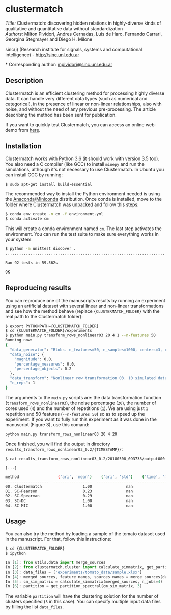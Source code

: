 # clustermatch
_Title:_ Clustermatch: discovering hidden relations in highly-diverse kinds of qualitative and quantitative data without standardization  
_Authors:_ Milton Pividori, Andres Cernadas, Luis de Haro, Fernando Carrari, Georgina Stegmayer and Diego H. Milone

sinc(i) (Research institute for signals, systems and computational intelligence) - http://sinc.unl.edu.ar

\* Corresponding author: mpividori@sinc.unl.edu.ar

## Description

Clustermatch is an efficient clustering method for processing highly diverse
data. It can handle very different data types (such as numerical and
categorical), in the presence of linear or non-linear relationships, also with
noise, and without the need of any previous pre-processing.  The article
describing the method has been sent for publication.

If you want to quickly test Clustermatch, you can access an online web-demo from
[here](http://sinc.unl.edu.ar/web-demo/clustermatch/).


## Installation

Clustermatch works with Python 3.6 (it should work with version 3.5 too). You
also need a C compiler (like GCC) to install `minepy` and run the simulations,
although it's not necessary to use Clustermatch. In Ubuntu you can install GCC
by running:

```bash
$ sudo apt-get install build-essential
```

The recommended way to install the Python environment needed is using the
[Anaconda](https://anaconda.org/)/[Miniconda](https://conda.io/miniconda.html)
distribution. Once conda is installed, move to the folder where Clustermatch
was unpacked and follow this steps:

```bash
$ conda env create -n cm -f environment.yml
$ conda activate cm
```

This will create a conda environment named `cm`. The last step activates the
environment.  You can run the test suite to make sure everything works in your
system:

```bash
$ python -m unittest discover .
......................................................................

Ran 92 tests in 59.562s

OK
```


## Reproducing results

You can reproduce one of the manuscripts results by running an experiment using
an artificial dataset with several linear and non-linear transformations and
see how the method behave (replace `{CLUSTERMATCH_FOLDER}` with the real path
to the Clustermatch folder):

```bash
$ export PYTHONPATH={CLUSTERMATCH_FOLDER}
$ cd {CLUSTERMATCH_FOLDER}/experiments
$ python main.py transform_rows_nonlinear03 20 4 1 --n-features 50
Running now:
{
  "data_generator": "Blobs. n_features=50, n_samples=1000, centers=3, cluster_std=0.10, center_box=(-1.0, 1.0)",
  "data_noise": {
    "magnitude": 0.0,
    "percentage_measures": 0.0,
    "percentage_objects": 0.2
  },
  "data_transform": "Nonlinear row transformation 03. 10 simulated data sources; Functions: x^4, log, exp2, 100, log1p, x^5, 10000, log10, 0.0001, log2",
  "n_reps": 1
}
```

The arguments to the `main.py` scripts are: the data transformation function
(`transform_rows_nonlinear03`), the noise percentage (`20`), the number of
cores used (`4`) and the number of repetitions (`1`). We are using just `1`
repetition and 50 features (`--n-features 50`) so as to speed up the
experiment.  If you want to fully run this experiment as it was done in the
manuscript (Figure 3), use this comand:

```bash
python main.py transform_rows_nonlinear03 20 4 20
```

Once finished, you will find the output in directory
`results_transform_rows_nonlinear03_0.2/{TIMESTAMP}/`:

```bash
$ cat results_transform_rows_nonlinear03_0.2/20180508_093733/output000.txt

[...]

method                 ('ari', 'mean')    ('ari', 'std')    ('time', 'mean')
-------------------  -----------------  ----------------  ------------------
00. Clustermatch                  1.00               nan               26.50
01. SC-Pearson                    0.23               nan                0.38
02. SC-Spearman                   0.29               nan                0.89
03. SC-DC                         1.00               nan               40.90
04. SC-MIC                        1.00               nan               60.62
```

## Usage

You can also try the method by loading a sample of the tomato dataset used in
the manuscript. For that, follow this instructions:

```bash
$ cd {CLUSTERMATCH_FOLDER}
$ ipython
```
```python
In [1]: from utils.data import merge_sources
In [2]: from clustermatch.cluster import calculate_simmatrix, get_partition_spectral
In [3]: data_files = ['experiments/tomato_data/sample.xlsx']
In [4]: merged_sources, feature_names, sources_names = merge_sources(data_files)
In [5]: cm_sim_matrix = calculate_simmatrix(merged_sources, n_jobs=4)
In [6]: partition = get_partition_spectral(cm_sim_matrix, 3)
```

The variable `partition` will have the clustering solution for the number of
clusters specified (`3` in this case).  You can specify multiple input data
files by filling the list `data_files`.

